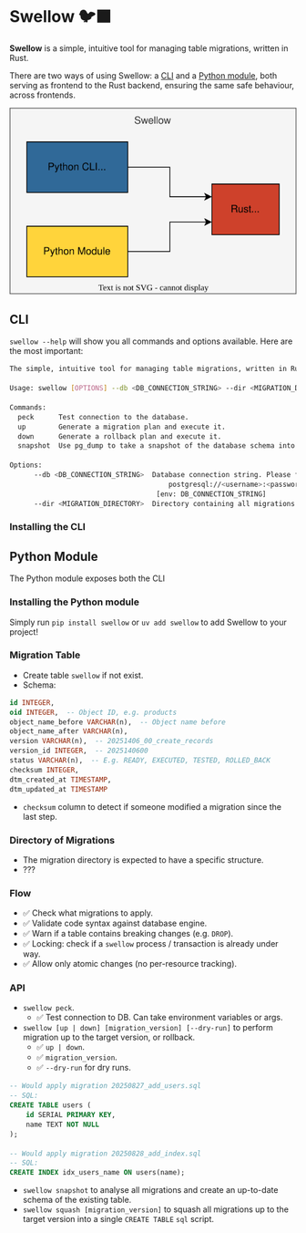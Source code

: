 # Swellow 🐦‍⬛

**Swellow** is a simple, intuitive tool for managing table migrations, written in Rust.

There are two ways of using Swellow: a [CLI](#cli) and a [Python module](#python-module), both serving as frontend to the Rust backend, ensuring the same safe behaviour, across frontends.

![swellow_diagram](./docs/diagram.svg)

## CLI

`swellow --help` will show you all commands and options available. Here are the most important:

```sh
The simple, intuitive tool for managing table migrations, written in Rust.

Usage: swellow [OPTIONS] --db <DB_CONNECTION_STRING> --dir <MIGRATION_DIRECTORY> <COMMAND>

Commands:
  peck      Test connection to the database.
  up        Generate a migration plan and execute it.
  down      Generate a rollback plan and execute it.
  snapshot  Use pg_dump to take a snapshot of the database schema into a set of CREATE statements.

Options:
      --db <DB_CONNECTION_STRING>  Database connection string. Please follow the following format:
                                       postgresql://<username>:<password>@<host>:<port>/<database>
                                    [env: DB_CONNECTION_STRING]
      --dir <MIGRATION_DIRECTORY>  Directory containing all migrations [env: MIGRATION_DIRECTORY=]
```

### Installing the CLI

## Python Module

The Python module exposes both the CLI

### Installing the Python module

Simply run `pip install swellow` or `uv add swellow` to add Swellow to your project!

### Migration Table

- Create table `swellow` if not exist.
- Schema:

```sql
id INTEGER,
oid INTEGER,  -- Object ID, e.g. products
object_name_before VARCHAR(n),  -- Object name before 
object_name_after VARCHAR(n),
version VARCHAR(n),  -- 20251406_00_create_records
version_id INTEGER,  -- 2025140600
status VARCHAR(n),  -- E.g. READY, EXECUTED, TESTED, ROLLED_BACK
checksum INTEGER,
dtm_created_at TIMESTAMP,
dtm_updated_at TIMESTAMP
```

- `checksum` column to detect if someone modified a migration since the last step.

### Directory of Migrations

- The migration directory is expected to have a specific structure.
- ???

### Flow

- ✅ Check what migrations to apply.
- ✅ Validate code syntax against database engine.
- ✅ Warn if a table contains breaking changes (e.g. `DROP`).
- ✅ Locking: check if a `swellow` process / transaction is already under way.
- ✅ Allow only atomic changes (no per-resource tracking).

### API

- `swellow peck`.
  - ✅ Test connection to DB. Can take environment variables or args.
- `swellow [up | down] [migration_version] [--dry-run]` to perform migration up to the target version, or rollback.
  - ✅ `up | down`.
  - ✅ `migration_version`.
  - ✅ `--dry-run` for dry runs.

```sql
-- Would apply migration 20250827_add_users.sql
-- SQL:
CREATE TABLE users (
    id SERIAL PRIMARY KEY,
    name TEXT NOT NULL
);

-- Would apply migration 20250828_add_index.sql
-- SQL:
CREATE INDEX idx_users_name ON users(name);
```

- `swellow snapshot` to analyse all migrations and create an up-to-date schema of the existing table.
- `swellow squash [migration_version]` to squash all migrations up to the target version into a single `CREATE TABLE` `sql` script.
